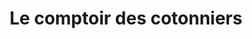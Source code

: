 ---
title: "Le comptoir des cotonniers"
url: /quimper/le-comptoir-des-cotonniers/
shop: vêtements
---